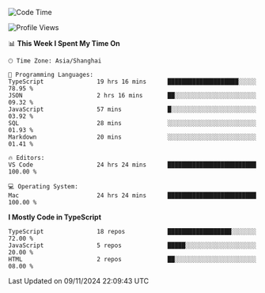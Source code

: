 <!--START_SECTION:waka-->
![Code Time](http://img.shields.io/badge/Code%20Time-6%2C869%20hrs%2043%20mins-blue)

![Profile Views](http://img.shields.io/badge/Profile%20Views-0-blue)

📊 **This Week I Spent My Time On** 

```text
🕑︎ Time Zone: Asia/Shanghai

💬 Programming Languages: 
TypeScript               19 hrs 16 mins      ████████████████████░░░░░   78.95 % 
JSON                     2 hrs 16 mins       ██░░░░░░░░░░░░░░░░░░░░░░░   09.32 % 
JavaScript               57 mins             █░░░░░░░░░░░░░░░░░░░░░░░░   03.92 % 
SQL                      28 mins             ░░░░░░░░░░░░░░░░░░░░░░░░░   01.93 % 
Markdown                 20 mins             ░░░░░░░░░░░░░░░░░░░░░░░░░   01.41 % 

🔥 Editors: 
VS Code                  24 hrs 24 mins      █████████████████████████   100.00 % 

💻 Operating System: 
Mac                      24 hrs 24 mins      █████████████████████████   100.00 % 
```

**I Mostly Code in TypeScript** 

```text
TypeScript               18 repos            ██████████████████░░░░░░░   72.00 % 
JavaScript               5 repos             █████░░░░░░░░░░░░░░░░░░░░   20.00 % 
HTML                     2 repos             ██░░░░░░░░░░░░░░░░░░░░░░░   08.00 % 
```




 Last Updated on 09/11/2024 22:09:43 UTC
<!--END_SECTION:waka-->
